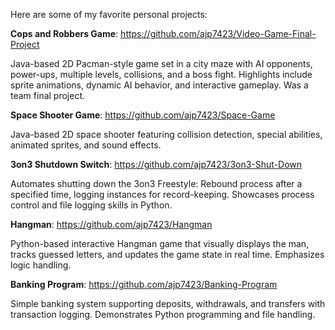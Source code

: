Here are some of my favorite personal projects:

**Cops and Robbers Game**: https://github.com/ajp7423/Video-Game-Final-Project

Java-based 2D Pacman-style game set in a city maze with AI opponents, power-ups, multiple levels, collisions, and a boss fight. Highlights include sprite animations, dynamic AI behavior, and interactive gameplay. Was a team final project.


**Space Shooter Game**: https://github.com/ajp7423/Space-Game

Java-based 2D space shooter featuring collision detection, special abilities, animated sprites, and sound effects.


**3on3 Shutdown Switch**: https://github.com/ajp7423/3on3-Shut-Down

Automates shutting down the 3on3 Freestyle: Rebound process after a specified time, logging instances for record-keeping. Showcases process control and file logging skills in Python.


**Hangman**: https://github.com/ajp7423/Hangman

Python-based interactive Hangman game that visually displays the man, tracks guessed letters, and updates the game state in real time. Emphasizes logic handling.


**Banking Program**: https://github.com/ajp7423/Banking-Program

Simple banking system supporting deposits, withdrawals, and transfers with transaction logging. Demonstrates Python programming and file handling.
